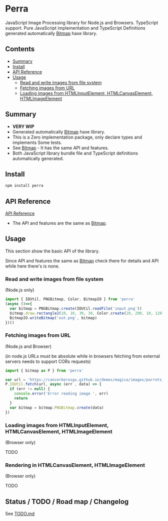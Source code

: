 # Perra

JavaScript Image Processing library for Node.js and Browsers. TypeScript support. Pure JavaScript implementation and TypeScript Definitions generated automatically [Bitmap](https://github.com/cancerberoSgx/bitmap) haxe library.

## Contents

<!-- toc -->

- [Summary](#summary)
- [Install](#install)
- [API Reference](#api-reference)
- [Usage](#usage)
  * [Read and write images from file system](#read-and-write-images-from-file-system)
  * [Fetching images from URL](#fetching-images-from-url)
  * [Loading images from HTMLInputElement, HTMLCanvasElement, HTMLImageElement](#loading-images-from-htmlinputelement-htmlcanvaselement-htmlimageelement)

<!-- tocstop -->

## Summary 

 * **VERY WIP**
 * Generated automatically  [Bitmap](https://github.com/cancerberoSgx/bitmap) haxe library.
 * This is a Zero implementation package, only declare types and implements Some tests. 
 * See [Bitmap](https://github.com/cancerberoSgx/bitmap) - It has the same API and features.
 * Both JavaScript library bundle file and TypeScript definitions automatically generated.

## Install

```sh
npm install perra
```

## API Reference

[API Reference](https://github.com/cancerberoSgx/bitmap/blob/master/perra/apidocs/modules/_bitmap_d_.bitmap.md)

 * The API and features are the same as [Bitmap](https://github.com/cancerberoSgx/bitmap).

## Usage

This section show the basic API of the library. 

Since API and features the same as [Bitmap](https://github.com/cancerberoSgx/bitmap)  check there for details and API while here there's is none.

### Read and write images from file system

(Node.js only)

```ts
import { IOUtil, PNGBitmap, Color, BitmapIO } from 'perra'
(async ()=>{
  var bitmap = PNGBitmap.create(IOUtil.readFile('input.png'))
  bitmap.draw.rectangle2(10, 10, 30, 30, Color.create(20, 200, 10, 128), true)
  BitmapIO.writeBitmap('out.png', bitmap)
})()
```

### Fetching images from URL

(Node.js and Browser)

(in node.js URLs must be absolute while in browsers fetching from external servers needs to support CORs requests)

```ts
import { bitmap as P } from 'perra'

var url = 'https://cancerberosgx.github.io/demos/magica/images/parrots_orig.png';
P.IOUtil.fetch(url, async (err , data) => {
  if (err != null) {
    console.error('Error reading image ', err)
    return
  }
  var bitmap = bitmap.PNGBitmap.create(data)
})
```

### Loading images from HTMLInputElement, HTMLCanvasElement, HTMLImageElement

(Browser only)

TODO

<!-- queryOne('.loadFile').addEventListener('change', e -> {
			BitmapIO.readHtmlInputFile(e.currentTarget).then(bitmaps -> Store.getInstance().setState({
					example: this.props.state.example,
					output: [for (i in 0...5) bitmaps[0].clone()],
					bitmap: bitmaps[0]
				}));
    });
``` -->

### Rendering in HTMLCanvasElement, HTMLImageElement

(Browser only)

TODO

<!-- <img class="input" src="${this.props.state.bitmap.io.toDataUrl()}"/> -->


## Status / TODO / Road map / Changelog

See [TODO.md](TODO.md)
